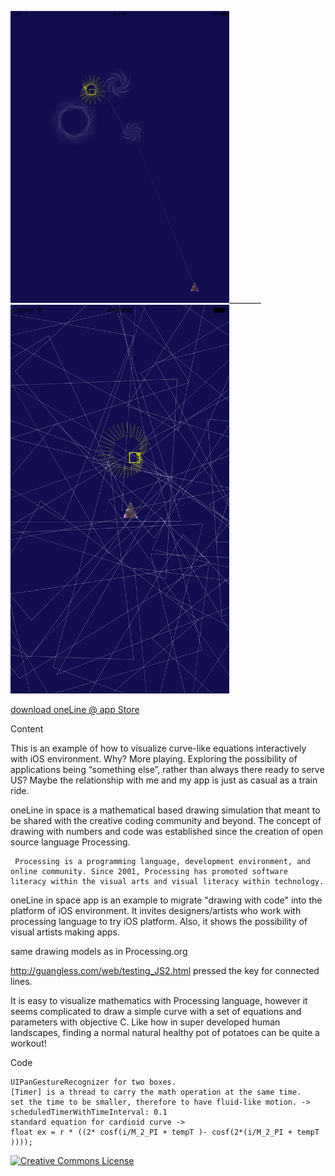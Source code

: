 
<img src = "/image/iOS Simulator Screen Shot Jul 14, 2015, 6.24.40 PM.png" width = 350>________<img src = "/image/iOS Simulator Screen Shot Jul 15, 2015, 4.45.43 PM.png" width = 350>

[download oneLine @ app Store](https://itunes.apple.com/WebObjects/MZStore.woa/wa/viewSoftware?id=1019821070&mt=8)

Content

This is an example of how to visualize curve-like equations interactively with iOS environment. 
Why? More playing. Exploring the possibility of applications being “something else”, rather than always there ready to serve US? Maybe the relationship with me and my app is just as casual as a train ride. 

oneLine in space is a mathematical based drawing simulation that meant to be shared with the creative coding community and beyond. The concept of drawing with numbers and code was established since the creation of open source language Processing.

     Processing is a programming language, development environment, and online community. Since 2001, Processing has promoted software literacy within the visual arts and visual literacy within technology.

oneLine in space app is an example to migrate "drawing with code" into the platform of iOS environment. It invites designers/artists who work with processing language to try iOS platform. Also, it shows the possibility of visual artists making apps.
  
same drawing models as in Processing.org

<a>http://guangless.com/web/testing_JS2.html </a> pressed the key for connected lines.

It is easy to visualize mathematics with Processing language, however it seems complicated to draw a simple curve with a set of equations and parameters with objective C. Like how in super developed human landscapes, finding a normal natural healthy pot of potatoes can be quite a workout! 



Code

    UIPanGestureRecognizer for two boxes.
    [Timer] is a thread to carry the math operation at the same time.
    set the time to be smaller, therefore to have fluid-like motion. -> scheduledTimerWithTimeInterval: 0.1 
    standard equation for cardioid curve -> 
    float ex = r * ((2* cosf(i/M_2_PI + tempT )- cosf(2*(i/M_2_PI + tempT ))));
  


  
<a rel="license" href="http://creativecommons.org/licenses/by-nc/4.0/"><img alt="Creative Commons License" style="border-width:0" src="https://i.creativecommons.org/l/by-nc/4.0/88x31.png" /></a>

  



  
  


